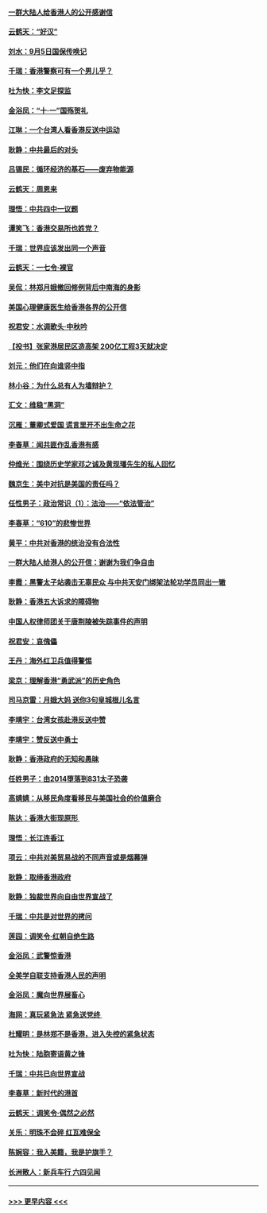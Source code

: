 #### [一群大陆人给香港人的公开感谢信](../pages/nsc993/n11514797.md?t=09121011) 
#### [云鹤天：“好汉”](../pages/nsc993/n11513536.md?t=09121011) 
#### [刘水：9月5日国保传唤记](../pages/nsc993/n11513460.md?t=09121011) 
#### [千瑞：香港警察可有一个男儿乎？](../pages/nsc993/n11513109.md?t=09121011) 
#### [吐为快：李文足探监](../pages/nsc993/n11509622.md?t=09121011) 
#### [金浴凤：“十‧一”国殇贺礼](../pages/nsc993/n11509593.md?t=09121011) 
#### [江琳：一个台湾人看香港反送中运动](../pages/nsc993/n11509211.md?t=09121011) 
#### [耿静：中共最后的对头](../pages/nsc993/n11508308.md?t=09121011) 
#### [吕锡民：循环经济的基石——废弃物能源](../pages/nsc993/n11508212.md?t=09121011) 
#### [云鹤天：周恩来](../pages/nsc993/n11508055.md?t=09121011) 
#### [理悟：中共四中一议题](../pages/nsc993/n11507782.md?t=09121011) 
#### [谭笑飞：香港交易所也姓党？](../pages/nsc993/n11507753.md?t=09121011) 
#### [千瑞：世界应该发出同一个声音](../pages/nsc993/n11507290.md?t=09121011) 
#### [云鹤天：一七令‧裸官](../pages/nsc993/n11507177.md?t=09121011) 
#### [吴侃：林郑月娥撤回修例背后中南海的身影](../pages/nsc993/n11506876.md?t=09121011) 
#### [美国心理健康医生给香港各界的公开信](../pages/nsc993/n11506809.md?t=09121011) 
#### [祝君安：水调歌头‧中秋吟](../pages/nsc993/n11506758.md?t=09121011) 
#### [【投书】张家港居民区造高架 200亿工程3天就决定](../pages/nsc993/n11506682.md?t=09121011) 
#### [刘元：他们在向谁竖中指](../pages/nsc993/n11505384.md?t=09121011) 
#### [林小谷：为什么总有人为墙辩护？](../pages/nsc993/n11505226.md?t=09121011) 
#### [汇文：维稳“黑洞”](../pages/nsc993/n11504347.md?t=09121011) 
#### [沉雁：董卿式爱国 谎言里开不出生命之花](../pages/nsc993/n11503215.md?t=09121011) 
#### [李春草：闻共匪作乱香港有感](../pages/nsc993/n11503072.md?t=09121011) 
#### [仲维光：围绕历史学家邓之诚及黄现璠先生的私人回忆](../pages/nsc993/n11501330.md?t=09121011) 
#### [魏京生：美中对抗是美国的责任吗？](../pages/nsc993/n11500723.md?t=09121011) 
#### [任性男子：政治常识（1）：法治——“依法管治”](../pages/nsc993/n11500791.md?t=09121011) 
#### [李春草：“610”的悲惨世界](../pages/nsc993/n11501141.md?t=09121011) 
#### [黄平：中共对香港的统治没有合法性](../pages/nsc993/n11499473.md?t=09121011) 
#### [一群大陆人给港人的公开信：谢谢为我们争自由](../pages/nsc993/n11500402.md?t=09121011) 
#### [李霞：黑警太子站袭击无辜民众 与中共天安门绑架法轮功学员同出一辙](../pages/nsc993/n11499805.md?t=09121011) 
#### [耿静：香港五大诉求的障碍物](../pages/nsc993/n11497578.md?t=09121011) 
#### [中国人权律师团关于唐荆陵被失踪事件的声明](../pages/nsc993/n11500014.md?t=09121011) 
#### [祝君安：哀傀儡](../pages/nsc993/n11499776.md?t=09121011) 
#### [王丹：海外红卫兵值得警惕](../pages/nsc993/n11498138.md?t=09121011) 
#### [梁京：理解香港“勇武派”的历史角色](../pages/nsc993/n11498006.md?t=09121011) 
#### [司马京雷：月娥大妈  送你3句皇城根儿名言](../pages/nsc993/n11497885.md?t=09121011) 
#### [李靖宇：台湾女孩赴港反送中赞](../pages/nsc993/n11497721.md?t=09121011) 
#### [李靖宇：赞反送中勇士](../pages/nsc993/n11497452.md?t=09121011) 
#### [耿静：香港政府的无知和愚昧](../pages/nsc993/n11494238.md?t=09121011) 
#### [任姓男子：由2014堕落到831太子恐袭](../pages/nsc993/n11496683.md?t=09121011) 
#### [高婧婧：从移民角度看移民与美国社会的价值磨合](../pages/nsc993/n11495757.md?t=09121011) 
#### [陈达：香港大街现原形 ](../pages/nsc993/n11495441.md?t=09121011) 
#### [理悟：长江连香江](../pages/nsc993/n11495377.md?t=09121011) 
#### [项云：中共对美贸易战的不同声音或是烟幕弹](../pages/nsc993/n11494929.md?t=09121011) 
#### [耿静：取缔香港政府](../pages/nsc993/n11494218.md?t=09121011) 
#### [耿静：独裁世界向自由世界宣战了](../pages/nsc993/n11494190.md?t=09121011) 
#### [千瑞：中共是对世界的拷问](../pages/nsc993/n11493021.md?t=09121011) 
#### [莲园：调笑令‧红朝自绝生路](../pages/nsc993/n11493011.md?t=09121011) 
#### [金浴凤：武警惊香港](../pages/nsc993/n11492994.md?t=09121011) 
#### [全美学自联支持香港人民的声明](../pages/nsc993/n11492630.md?t=09121011) 
#### [金浴凤：魔向世界展畜心](../pages/nsc993/n11492599.md?t=09121011) 
#### [海网：真玩紧急法 紧急送党终 ](../pages/nsc993/n11492535.md?t=09121011) 
#### [杜耀明：是林郑不是香港，进入失控的紧急状态](../pages/nsc993/n11491420.md?t=09121011) 
#### [吐为快：陆胞寄语黄之锋](../pages/nsc993/n11491117.md?t=09121011) 
#### [千瑞：中共已向世界宣战](../pages/nsc993/n11490123.md?t=09121011) 
#### [李春草：新时代的港首](../pages/nsc993/n11489864.md?t=09121011) 
#### [云鹤天：调笑令·偶然之必然](../pages/nsc993/n11489701.md?t=09121011) 
#### [关乐：明珠不会碎 红瓦难保全](../pages/nsc993/n11489647.md?t=09121011) 
#### [陈婉容：我入美籍，我是护旗手？](../pages/nsc993/n11487908.md?t=09121011) 
#### [长洲散人：新兵车行 六四见闻](../pages/nsc993/n11487729.md?t=09121011) 

----
#### [ >>> 更早内容 <<< ](../indexes/nsc993-earlier.md)
